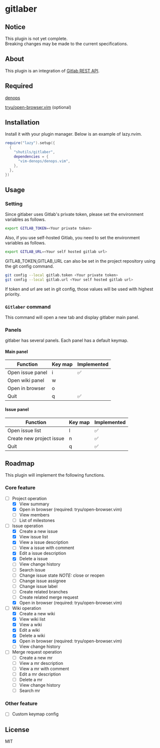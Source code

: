 # gitlaber

## Notice

This plugin is not yet complete.  
Breaking changes may be made to the current specifications.

## About

This plugin is an integration of [Gitlab REST API](https://docs.gitlab.com/ee/api/rest/).

## Required

[denops](https://github.com/vim-denops/denops.vim)

[tryu/open-browser.vim](https://github.com/tyru/open-browser.vim) (optional)

## Installation

Install it with your plugin manager. Below is an example of lazy.nvim.

```lua
require("lazy").setup({
  {
    "shutils/gitlaber",
    dependencies = {
      "vim-denops/denops.vim",
    },
  },
})
```

## Usage

### Setting

Since gitlaber uses Gitlab's private token, please set the environment variables as follows.

```sh
export GITLAB_TOKEN=<Your private token>
```

Also, if you use self-hosted Gitlab, you need to set the environment variables as follows.

```sh
export GITLAB_URL=<Your self hosted gitlab url>
```

GITLAB_TOKEN,GITLAB_URL can also be set in the project repository using the git config command.

```sh
git config --local gitlab.token <Your private token>
git config --local gitlab.url <Your self hosted gitlab url>
```

If token and url are set in git config, those values will be used with highest priority.

### `Gitlaber` command

This command will open a new tab and display gitlaber main panel.

### Panels

gitlaber has several panels.
Each panel has a default keymap.

#### Main panel

| Function         | Key map | Implemented        |
| ---------------- | ------- | ------------------ |
| Open issue panel | i       | :white_check_mark: |
| Open wiki panel  | w       |                    |
| Open in browser  | o       |                    |
| Quit             | q       | :white_check_mark: |

#### Issue panel

| Function                 | Key map | Implemented        |
| ------------------------ | ------- | ------------------ |
| Open issue list          | l       | :white_check_mark: |
| Create new project issue | n       | :white_check_mark: |
| Quit                     | q       | :white_check_mark: |

## Roadmap

This plugin will implement the following functions.

### Core feature

- [ ] Project operation
  - [x] View summary
  - [x] Open in browser (required: tryu/open-browser.vim)
  - [ ] View members
  - [ ] List of milestones
- [ ] Issue operation
  - [x] Create a new issue
  - [x] View issue list
  - [x] View a issue description
  - [ ] View a issue with comment
  - [x] Edit a issue description
  - [x] Delete a issue
  - [ ] View change history
  - [ ] Search issue
  - [ ] Change issue state _NOTE:_ close or reopen
  - [ ] Change issue assignee
  - [ ] Change issue label
  - [ ] Create related branches
  - [ ] Create related merge request
  - [x] Open in browser (required: tryu/open-browser.vim)
- [ ] Wiki operation
  - [x] Create a new wiki
  - [x] View wiki list
  - [x] View a wiki
  - [x] Edit a wiki
  - [x] Delete a wiki
  - [x] Open in browser (required: tryu/open-browser.vim)
  - [ ] View change history
- [ ] Merge request operation
  - [ ] Create a new mr
  - [ ] View a mr description
  - [ ] View a mr with comment
  - [ ] Edit a mr description
  - [ ] Delete a mr
  - [ ] View change history
  - [ ] Search mr

### Other feature

- [ ] Custom keymap config

## License

MIT
